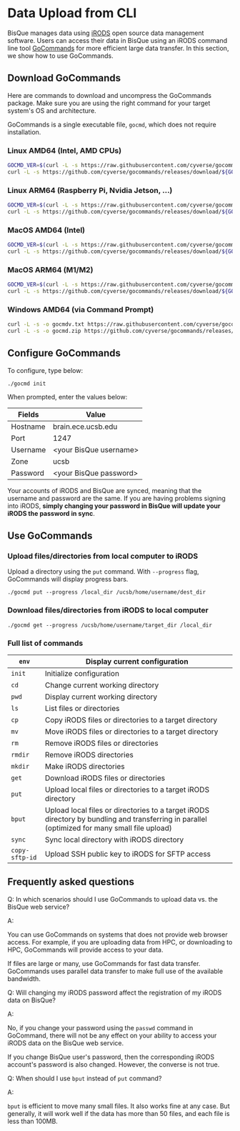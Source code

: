 # Data Upload from CLI

BisQue manages data using [iRODS](https://irods.org) open source data management software. Users can access their data in BisQue using an iRODS command line tool [GoCommands](https://github.com/cyverse/gocommands) for more efficient large data transfer. In this section, we show how to use GoCommands.

## Download GoCommands

Here are commands to download and uncompress the GoCommands package. Make sure you are  using the right command for your target system's OS and architecture.

GoCommands is a single executable file, `gocmd`, which does not require installation.&#x20;

### Linux AMD64 (Intel, AMD CPUs)

```bash
GOCMD_VER=$(curl -L -s https://raw.githubusercontent.com/cyverse/gocommands/main/VERSION.txt); \
curl -L -s https://github.com/cyverse/gocommands/releases/download/${GOCMD_VER}/gocmd-${GOCMD_VER}-linux-amd64.tar.gz | tar zxvf -
```

### Linux ARM64 (Raspberry Pi, Nvidia Jetson, ...)

```bash
GOCMD_VER=$(curl -L -s https://raw.githubusercontent.com/cyverse/gocommands/main/VERSION.txt); \
curl -L -s https://github.com/cyverse/gocommands/releases/download/${GOCMD_VER}/gocmd-${GOCMD_VER}-linux-arm64.tar.gz | tar zxvf -
```

### MacOS AMD64 (Intel)

```bash
GOCMD_VER=$(curl -L -s https://raw.githubusercontent.com/cyverse/gocommands/main/VERSION.txt); \
curl -L -s https://github.com/cyverse/gocommands/releases/download/${GOCMD_VER}/gocmd-${GOCMD_VER}-darwin-amd64.tar.gz | tar zxvf -
```

### MacOS ARM64 (M1/M2)

```bash
GOCMD_VER=$(curl -L -s https://raw.githubusercontent.com/cyverse/gocommands/main/VERSION.txt); \
curl -L -s https://github.com/cyverse/gocommands/releases/download/${GOCMD_VER}/gocmd-${GOCMD_VER}-darwin-arm64.tar.gz | tar zxvf -
```

### Windows AMD64 (via Command Prompt)

```bash
curl -L -s -o gocmdv.txt https://raw.githubusercontent.com/cyverse/gocommands/main/VERSION.txt && set /p GOCMD_VER=<gocmdv.txt
curl -L -s -o gocmd.zip https://github.com/cyverse/gocommands/releases/download/%GOCMD_VER%/gocmd-%GOCMD_VER%-windows-amd64.zip && tar zxvf gocmd.zip && del gocmd.zip gocmdv.txt
```



## Configure GoCommands

To configure, type below:

```
./gocmd init
```

When prompted, enter the values below:

| Fields   | Value                   |
| -------- | ----------------------- |
| Hostname | brain.ece.ucsb.edu      |
| Port     | 1247                    |
| Username | \<your BisQue username> |
| Zone     | ucsb                    |
| Password | \<your BisQue password> |

Your accounts of iRODS and BisQue are synced, meaning that the username and password are the same. If you are having problems signing into iRODS, **simply changing your password in BisQue will update your iRODS the password in sync**.



## Use GoCommands&#x20;

### Upload files/directories from local computer to iRODS

Upload a directory using the `put` command. With `--progress` flag, GoCommands will display progress bars.&#x20;

```
./gocmd put --progress /local_dir /ucsb/home/username/dest_dir
```

### Download files/directories from iRODS to local computer

```
./gocmd get --progress /ucsb/home/username/target_dir /local_dir
```

### Full list of commands

| `env`          | Display current configuration                                                                                                                 |
| -------------- | --------------------------------------------------------------------------------------------------------------------------------------------- |
| `init`         | Initialize configuration                                                                                                                      |
| `cd`           | Change current working directory                                                                                                              |
| `pwd`          | Display current working directory                                                                                                             |
| `ls`           | List files or directories                                                                                                                     |
| `cp`           | Copy iRODS files or directories to a target directory                                                                                         |
| `mv`           | Move iRODS files or directories to a target directory                                                                                         |
| `rm`           | Remove iRODS files or directories                                                                                                             |
| `rmdir`        | Remove iRODS directories                                                                                                                      |
| `mkdir`        | Make iRODS directories                                                                                                                        |
| `get`          | Download iRODS files or directories                                                                                                           |
| `put`          | Upload local files or directories to a target iRODS directory                                                                                 |
| `bput`         | Upload local files or directories to a target iRODS directory by bundling and transferring in parallel (optimized for many small file upload) |
| `sync`         | Sync local directory with iRODS directory                                                                                                     |
| `copy-sftp-id` | Upload SSH public key to iRODS for SFTP access                                                                                                |



## Frequently asked questions

Q: In which scenarios should I use GoCommands to upload data vs. the BisQue web service?

A:&#x20;

You can use GoCommands on systems that does not provide web browser access. For example, if you are uploading data from HPC, or downloading to HPC, GoCommands will provide access to your data.

If files are large or many, use GoCommands for fast data transfer. GoCommands uses parallel data transfer to make full use of the available bandwidth.



Q: Will changing my iRODS password affect the registration of my iRODS data on BisQue?

A:&#x20;

No, if you change your password using the `passwd` command in GoCommand, there will not be any effect on your ability to access your iRODS data on the BisQue web service.

If you change BisQue user's password, then the corresponding iRODS account's password is also changed. However, the converse is not true.



Q: When should I use `bput` instead of `put` command?

A:

`bput` is efficient to move many small files. It also works fine at any case. But generally, it will work well if the data has more than 50 files, and each file is less than 100MB.&#x20;


